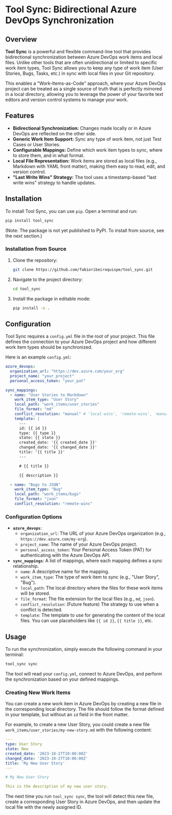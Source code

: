 # Tool Sync: Bidirectional Azure DevOps Synchronization

## Overview

**Tool Sync** is a powerful and flexible command-line tool that provides bidirectional synchronization between Azure DevOps work items and local files. Unlike other tools that are often unidirectional or limited to specific work item types, Tool Sync allows you to keep any type of work item (User Stories, Bugs, Tasks, etc.) in sync with local files in your Git repository.

This enables a "Work-Items-as-Code" approach, where your Azure DevOps project can be treated as a single source of truth that is perfectly mirrored in a local directory, allowing you to leverage the power of your favorite text editors and version control systems to manage your work.

## Features

-   **Bidirectional Synchronization:** Changes made locally or in Azure DevOps are reflected on the other side.
-   **Generic Work Item Support:** Sync any type of work item, not just Test Cases or User Stories.
-   **Configurable Mappings:** Define which work item types to sync, where to store them, and in what format.
-   **Local File Representation:** Work items are stored as local files (e.g., Markdown with YAML front matter), making them easy to read, edit, and version control.
-   **"Last Write Wins" Strategy:** The tool uses a timestamp-based "last write wins" strategy to handle updates.

## Installation

To install Tool Sync, you can use `pip`. Open a terminal and run:

```bash
pip install tool_sync
```

(Note: The package is not yet published to PyPI. To install from source, see the next section.)

### Installation from Source

1.  Clone the repository:
    ```bash
    git clone https://github.com/fabioribeiroquispe/tool_sync.git
    ```
2.  Navigate to the project directory:
    ```bash
    cd tool_sync
    ```
3.  Install the package in editable mode:
    ```bash
    pip install -e .
    ```

## Configuration

Tool Sync requires a `config.yml` file in the root of your project. This file defines the connection to your Azure DevOps project and how different work item types should be synchronized.

Here is an example `config.yml`:

```yaml
azure_devops:
  organization_url: "https://dev.azure.com/your_org"
  project_name: "your_project"
  personal_access_token: "your_pat"

sync_mappings:
  - name: "User Stories to Markdown"
    work_item_type: "User Story"
    local_path: "work_items/user_stories"
    file_format: "md"
    conflict_resolution: "manual" # 'local-wins', 'remote-wins', 'manual'
    template: |
      ---
      id: {{ id }}
      type: {{ type }}
      state: {{ state }}
      created_date: '{{ created_date }}'
      changed_date: '{{ changed_date }}'
      title: '{{ title }}'
      ---

      # {{ title }}

      {{ description }}

  - name: "Bugs to JSON"
    work_item_type: "Bug"
    local_path: "work_items/bugs"
    file_format: "json"
    conflict_resolution: "remote-wins"
```

### Configuration Options

-   **`azure_devops`**:
    -   `organization_url`: The URL of your Azure DevOps organization (e.g., `https://dev.azure.com/my-org`).
    -   `project_name`: The name of your Azure DevOps project.
    -   `personal_access_token`: Your Personal Access Token (PAT) for authenticating with the Azure DevOps API.
-   **`sync_mappings`**: A list of mappings, where each mapping defines a sync relationship.
    -   `name`: A descriptive name for the mapping.
    -   `work_item_type`: The type of work item to sync (e.g., "User Story", "Bug").
    -   `local_path`: The local directory where the files for these work items will be stored.
    -   `file_format`: The file extension for the local files (e.g., `md`, `json`).
    -   `conflict_resolution`: (Future feature) The strategy to use when a conflict is detected.
    -   `template`: The template to use for generating the content of the local files. You can use placeholders like `{{ id }}`, `{{ title }}`, etc.

## Usage

To run the synchronization, simply execute the following command in your terminal:

```bash
tool_sync sync
```

The tool will read your `config.yml`, connect to Azure DevOps, and perform the synchronization based on your defined mappings.

### Creating New Work Items

You can create a new work item in Azure DevOps by creating a new file in the corresponding local directory. The file should follow the format defined in your template, but without an `id` field in the front matter.

For example, to create a new User Story, you could create a new file `work_items/user_stories/my-new-story.md` with the following content:

```yaml
---
type: User Story
state: New
created_date: '2023-10-27T10:00:00Z'
changed_date: '2023-10-27T10:00:00Z'
title: 'My New User Story'
---

# My New User Story

This is the description of my new user story.
```

The next time you run `tool_sync sync`, the tool will detect this new file, create a corresponding User Story in Azure DevOps, and then update the local file with the newly assigned ID.
